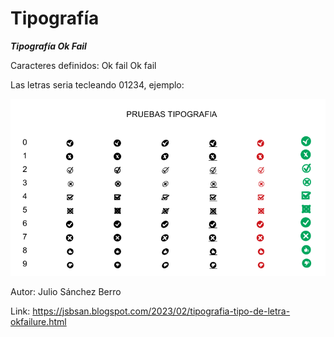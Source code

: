 # Tipografía

___Tipografía Ok Fail___

Caracteres definidos: Ok fail Ok fail


Las letras seria tecleando 01234, ejemplo:

![tipografia](dibujo.png)


Autor:
Julio Sánchez Berro

Link:
https://jsbsan.blogspot.com/2023/02/tipografia-tipo-de-letra-okfailure.html
